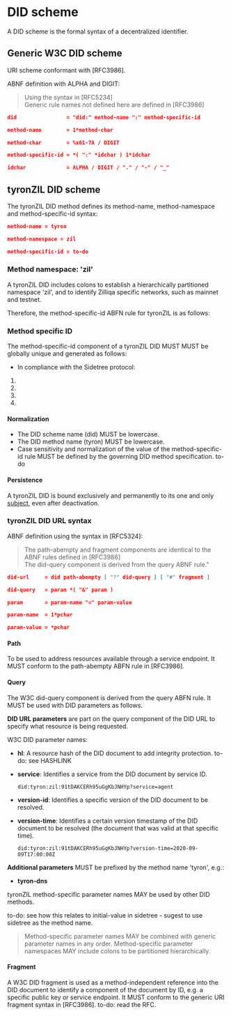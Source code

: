 # DID scheme

A DID scheme is the formal syntax of a decentralized identifier.

## Generic W3C DID scheme

URI scheme conformant with [RFC3986]. 

ABNF definition with ALPHA and DIGIT:
> Using the syntax in [RFC5234]  
> Generic rule names not defined here are defined in [RFC3986]

```json
did                = "did:" method-name ":" method-specific-id

method-name        = 1*method-char

method-char        = %x61-7A / DIGIT

method-specific-id = *( ":" *idchar ) 1*idchar

idchar             = ALPHA / DIGIT / "." / "-" / "_"
```

## tyronZIL DID scheme

The tyronZIL DID method defines its method-name, method-namespace and method-specific-id syntax:

```json
method-name = tyron

method-namespace = zil

method-specific-id = to-do
```

### Method namespace: 'zil'

A tyronZIL DID includes colons to establish a hierarchically partitioned namespace 'zil', and to identify Zilliqa specific networks, such as mainnet and testnet.

Therefore, the method-specific-id ABFN rule for tyronZIL is as follows:

### Method specific ID

The method-specific-id component of a tyronZIL DID MUST MUST be globally unique and generated as follows:

- In compliance with the Sidetree protocol:

1.
2.
3.
4.

#### Normalization

- The DID scheme name (did) MUST be lowercase.
- The DID method name (tyron) MUST be lowercase.
- Case sensitivity and normalization of the value of the method-specific-id rule MUST be defined by the governing DID method specification. to-do

#### Persistence

A tyronZIL DID is bound exclusively and permanently to its one and only [subject](./W3C-dids.md#DID-subject), even after deactivation.

### tyronZIL DID URL syntax

ABNF definition using the syntax in [RFC5324]:

> The path-abempty and fragment components are identical to the ABNF rules defined in [RFC3986]  
> The did-query component is derived from the query ABNF rule."

```json
did-url     = did path-abempty [ "?" did-query ] [ "#" fragment ]

did-query   = param *( "&" param )

param       = param-name "=" param-value

param-name  = 1*pchar

param-value = *pchar
```

#### Path

To be used to address resources available through a service endpoint. It MUST conform to the path-abempty ABFN rule in [RFC3986].

#### Query

The W3C did-query component is derived from the query ABFN rule. It MUST be used with DID parameters as follows.

**DID URL parameters** are part on the query component of the DID URL to specify what resource is being requested.

W3C DID parameter names:

- **hl**: A resource hash of the DID document to add integrity protection. to-do: see HASHLINK

- **service**: Identifies a service from the DID document by service ID.

    ```did:tyron:zil:91tDAKCERh95uGgKbJNHYp?service=agent```

- **version-id**: Identifies a specific version of the DID document to be resolved.

- **version-time**: Identifies a certain version timestamp of the DID document to be resolved (the document that was valid at that specific time).

    ```did:tyron:zil:91tDAKCERh95uGgKbJNHYp?version-time=2020-09-09T17:00:00Z```

**Additional parameters** MUST be prefixed by the method name 'tyron', e.g.:

- **tyron-dns**

tyronZIL method-specific parameter names MAY be used by other DID methods.

to-do: see how this relates to initial-value in sidetree - sugest to use sidetree as the method name.

> Method-specific parameter names MAY be combined with generic parameter names in any order. Method-specific parameter namespaces MAY include colons to be partitioned hierarchically.

#### Fragment

A W3C DID fragment is used as a method-independent reference into the DID document to identify a component of the document by ID, e.g. a specific public key or service endpoint. It MUST conform to the generic URI fragment syntax in [RFC3986].
to-do: read the RFC.
